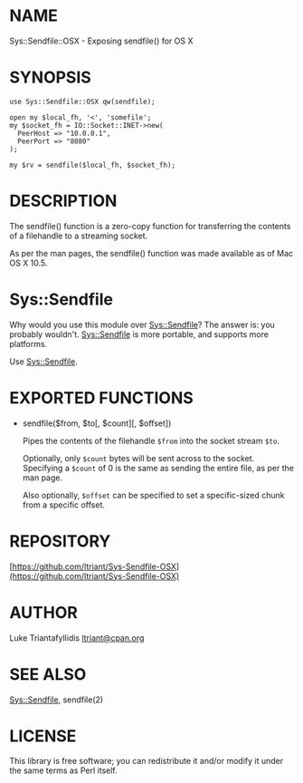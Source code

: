 # NAME

Sys::Sendfile::OSX - Exposing sendfile() for OS X

# SYNOPSIS

    use Sys::Sendfile::OSX qw(sendfile);

    open my $local_fh, '<', 'somefile';
    my $socket_fh = IO::Socket::INET->new(
      PeerHost => "10.0.0.1",
      PeerPort => "8080"
    );

    my $rv = sendfile($local_fh, $socket_fh);

# DESCRIPTION

The sendfile() function is a zero-copy function for transferring the
contents of a filehandle to a streaming socket.

As per the man pages, the sendfile() function was made available as of Mac
OS X 10.5.

# Sys::Sendfile

Why would you use this module over [Sys::Sendfile](https://metacpan.org/pod/Sys::Sendfile)? The answer is: you
probably wouldn't. [Sys::Sendfile](https://metacpan.org/pod/Sys::Sendfile) is more portable, and supports more
platforms.

Use [Sys::Sendfile](https://metacpan.org/pod/Sys::Sendfile).

# EXPORTED FUNCTIONS

- sendfile($from, $to\[, $count\]\[, $offset\])

    Pipes the contents of the filehandle `$from` into the socket stream `$to`.

    Optionally, only `$count` bytes will be sent across to the socket. Specifying a
    `$count` of 0 is the same as sending the entire file, as per the man page.

    Also optionally, `$offset` can be specified to set a specific-sized chunk from
    a specific offset.

# REPOSITORY

[https://github.com/ltriant/Sys-Sendfile-OSX](https://github.com/ltriant/Sys-Sendfile-OSX)

# AUTHOR

Luke Triantafyllidis <ltriant@cpan.org>

# SEE ALSO

[Sys::Sendfile](https://metacpan.org/pod/Sys::Sendfile), sendfile(2)

# LICENSE

This library is free software; you can redistribute it and/or modify it
under the same terms as Perl itself.
